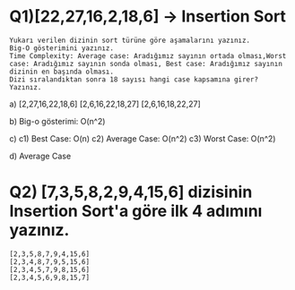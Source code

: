 # Q1)[22,27,16,2,18,6] -> Insertion Sort

    Yukarı verilen dizinin sort türüne göre aşamalarını yazınız.
    Big-O gösterimini yazınız.
    Time Complexity: Average case: Aradığımız sayının ortada olması,Worst case: Aradığımız sayının sonda olması, Best case: Aradığımız sayının dizinin en başında olması.
    Dizi sıralandıktan sonra 18 sayısı hangi case kapsamına girer? Yazınız.

a)  [2,27,16,22,18,6]
    [2,6,16,22,18,27]
    [2,6,16,18,22,27]

b)  Big-o gösterimi:
    O(n^2)

c)
c1) Best Case: O(n)
c2) Average Case: O(n^2)
c3) Worst Case: O(n^2)

d)  Average Case




# Q2) [7,3,5,8,2,9,4,15,6] dizisinin Insertion Sort'a göre ilk 4 adımını yazınız.

    [2,3,5,8,7,9,4,15,6]
    [2,3,4,8,7,9,5,15,6]
    [2,3,4,5,7,9,8,15,6]
    [2,3,4,5,6,9,8,15,7]